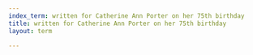 ```yaml
---
index_term: written for Catherine Ann Porter on her 75th birthday
title: written for Catherine Ann Porter on her 75th birthday
layout: term

---
```


